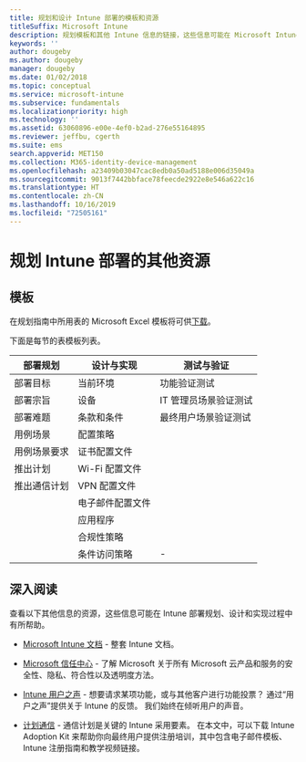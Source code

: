```yaml
---
title: 规划和设计 Intune 部署的模板和资源
titleSuffix: Microsoft Intune
description: 规划模板和其他 Intune 信息的链接，这些信息可能在 Microsoft Intune 部署规划和实现过程中有所帮助。
keywords: ''
author: dougeby
ms.author: dougeby
manager: dougeby
ms.date: 01/02/2018
ms.topic: conceptual
ms.service: microsoft-intune
ms.subservice: fundamentals
ms.localizationpriority: high
ms.technology: ''
ms.assetid: 63060896-e00e-4ef0-b2ad-276e55164895
ms.reviewer: jeffbu, cgerth
ms.suite: ems
search.appverid: MET150
ms.collection: M365-identity-device-management
ms.openlocfilehash: a23409b03047cac8edb0a50ad5188e006d35049a
ms.sourcegitcommit: 9013f7442bbface78feecde2922e8e546a622c16
ms.translationtype: HT
ms.contentlocale: zh-CN
ms.lasthandoff: 10/16/2019
ms.locfileid: "72505161"
---
```

# <a name="additional-resources-for-planning-your-intune-deployment"></a>规划 Intune 部署的其他资源

## <a name="templates"></a>模板

在规划指南中所用表的 Microsoft Excel 模板将可供[下载](https://gallery.technet.microsoft.com/Intune-deployment-planning-fae156c2?redir=0)。

下面是每节的表模板列表。

|部署规划  |设计与实现   |测试与验证 |
|-----|----- |------|
| 部署目标 |当前环境|功能验证测试|
| 部署宗旨 |设备|IT 管理员场景验证测试|
| 部署难题 |条款和条件|最终用户场景验证测试|
| 用例场景 |配置策略| |
| 用例场景要求 |证书配置文件| |
| 推出计划 |Wi-Fi 配置文件| |
| 推出通信计划|VPN 配置文件| |
| |  电子邮件配置文件 | |
| | 应用程序 | |
| | 合规性策略 | |
| | 条件访问策略|-|

## <a name="further-reading"></a>深入阅读

查看以下其他信息的资源，这些信息可能在 Intune 部署规划、设计和实现过程中有所帮助。

- [Microsoft Intune 文档](http://docs.microsoft.com/intune/) - 整套 Intune 文档。

- [Microsoft 信任中心](https://www.microsoft.com/TrustCenter) - 了解 Microsoft 关于所有 Microsoft 云产品和服务的安全性、隐私、符合性以及透明度方法。

- [Intune 用户之声](https://microsoftintune.uservoice.com/) - 想要请求某项功能，或与其他客户进行功能投票？ 通过“用户之声”提供关于 Intune 的反馈。 我们始终在倾听用户的声音。

- [计划通信](../migration-guide-communication-plan.md) - 通信计划是关键的 Intune 采用要素。 在本文中，可以下载 Intune Adoption Kit 来帮助你向最终用户提供注册培训，其中包含电子邮件模板、Intune 注册指南和教学视频链接。
